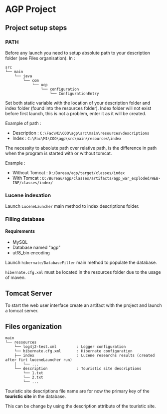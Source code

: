 # AGP Project
## Project setup steps
### PATH
Before any launch you need to setup absolute path to your description folder (see Files organisation).
In :
```
src
└── main
    └── java
        └── com
            └── ucp
                └── configuration
                    └── ConfigurationEntry
```
Set both static variable with the location of your description folder and index folder (found into the resources folder).
Index folder will not exist before first launch, this is not a problem, enter it as it will be created.

Example of path :
- Description : `C:\Fac\M1\COO\agp\src\main\resources\descriptions`
- Index : `C:\Fac\M1\COO\agp\src\main\resources\index`

The necessity to absolute path over relative path, is the difference in path when the program is started with or without tomcat.

Example :
- Without Tomcat : `D:/Bureau/agp/target/classes/index`
- With Tomcat : `D:/Bureau/agp/classes/artifacts/agp_war_exploded/WEB-INF/classes/index/`

### Lucene indexation
Launch `LuceneLauncher` main method to index descriptions folder.

### Filling database

#### Requirements

- MySQL
- Database named "agp"
- utf8_bin encoding

Launch `hibernate/DatabaseFiller` main method to populate the database.

``hibernate.cfg.xml`` must be located in the resources folder due to the usage of maven.

## Tomcat Server

To start the web user interface create an artifact with the project and launch a tomcat server.

## Files organization

```
main
└── ressources
    └── log4j2-test.xml			: Logger configuration
    └── hibernate.cfg.xml		: Hibernate configuration
    ├── index					: Lucene researchs results (created after firt luceneLauncher run)
   	│ 	└── ...
    └── description				: Touristic site descriptions
    	└── 1.txt
    	└── 2.txt
    	└── ...

```

Touristic site descriptions file name are for now the primary key of the **touristic site** in the database.

This can be change by using the description attribute of the touristic site.